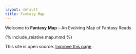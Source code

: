 ```yaml
---
layout: default
title: Fantasy Map
---
```

Welcome to **Fantasy Map** – An Evolving Map of Fantasy Reads

<div class="mermaid">
{% include_relative map.mmd %}
</div>

This site is open source. [Improve this page](https://github.com/fantasy-map/fantasy-map.github.io/).
